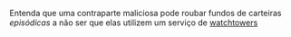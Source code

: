 Entenda que uma contraparte maliciosa pode roubar fundos de carteiras _episódicas_ a não ser que elas utilizem um serviço de [watchtowers](https://docs.decred.org/lightning-network/watchtowers/)
